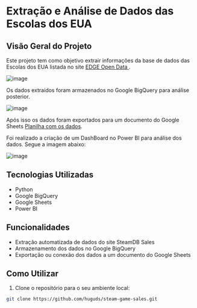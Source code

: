 # Extração e Análise de Dados das Escolas dos EUA

## Visão Geral do Projeto

Este projeto tem como objetivo extrair informações da base de dados das Escolas dos EUA listada no site [EDGE Open Data ](https://data-nces.opendata.arcgis.com/search?groupIds=6fa82692c79042a8b0e6dd222001a41b).

![image](https://github.com/huguds/steam-game-sales/assets/79457377/04222451-f9a9-4762-a845-032d590536a6)

Os dados extraídos foram armazenados no Google BigQuery para análise posterior. 

![image](https://github.com/huguds/steam-game-sales/assets/79457377/b13d5cb2-2651-43c4-a95e-5ebaed1c618a)

Após isso os dados foram exportados para um documento do Google Sheets [Planilha com os dados](https://docs.google.com/spreadsheets/d/e/2PACX-1vTQmpo6VJGuqtGnwCsMkPmep18kPCtq7L69v-l9XH6sON1nmXKfdR0HEpbAS0lUiMtkaE8tGbeuLUMz/pubhtml).

Foi realizado a criação de um DashBoard no Power BI para análise dos dados. Segue a imagem abaixo:

![image](https://github.com/huguds/steam-game-sales/assets/79457377/a5469b06-3126-4c1c-8e10-58b1dfb4de72)

## Tecnologias Utilizadas

- Python
- Google BigQuery
- Google Sheets
- Power BI

## Funcionalidades

- Extração automatizada de dados do site SteamDB Sales
- Armazenamento dos dados no Google BigQuery
- Exportação ou conexão dos dados a um documento do Google Sheets

## Como Utilizar

1. Clone o repositório para o seu ambiente local:

```bash
git clone https://github.com/huguds/steam-game-sales.git
